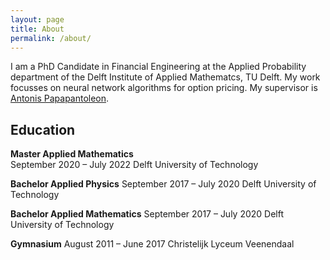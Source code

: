 ```yaml
---
layout: page
title: About
permalink: /about/
---
```


I am a PhD Candidate in Financial Engineering at the Applied Probability department of the Delft Institute of Applied Mathematcs, TU Delft. My work focusses on neural network algorithms for option pricing. My supervisor is [Antonis Papapantoleon](https://fa.ewi.tudelft.nl/~apapapantoleon/index.html).

## Education
**Master Applied Mathematics** \
September 2020 – July 2022
Delft University of Technology

**Bachelor Applied Physics**
September 2017 – July 2020
Delft University of Technology
 
**Bachelor Applied Mathematics**
September 2017 – July 2020
Delft University of Technology

**Gymnasium**
August 2011 – June 2017
Christelijk Lyceum Veenendaal
